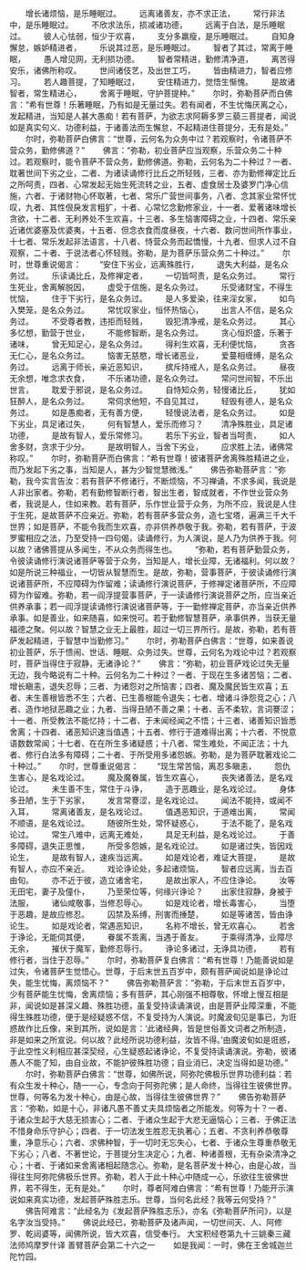 <!-- { "loadSidebar": true } -->
　　增长诸烦恼，是乐睡眠过。
　　远离诸善友，亦不求正法，
　　常行非法中，是乐睡眠过。
　　不欣求法乐，损减诸功德，
　　远离于白法，是乐睡眠过。
　　彼人心怯弱，恒少于欢喜，
　　支分多羸瘦，是乐睡眠过。
　　自知身懈怠，嫉妒精进者，
　　乐说其过恶，是乐睡眠过。
　　智者了其过，常离于睡眠，
　　愚人增见网，无利损功德。
　　智者常精进，勤修清净道，
　　离苦得安乐，诸佛所称叹。
　　世间诸伎艺，及出世工巧，
　　皆由精进力，智者应修习。
　　若人趣菩提，了知睡眠过，
　　安住精进力，觉悟生惭愧。
　　是故诸智者，常生精进心，
　　舍离于睡眠，守护菩提种。”
　　尔时，弥勒菩萨而白佛言：“希有世尊！乐著睡眠，乃有如是无量过失。若有闻者，不生忧悔厌离之心，发起精进，当知是人甚大愚痴！若有菩萨，为欲志求阿耨多罗三藐三菩提者，闻说如是真实句义、功德利益，于诸善法而生懈怠，不起精进住菩提分，无有是处。”
　　尔时，弥勒菩萨白佛言：“世尊，云何名为众务中过？若观察时，令诸菩萨不营众务，勤修佛道？”
　　佛言：“弥勒，初业菩萨应当观察，乐营众务二十种过。若观察时，能令菩萨不营众务，勤修佛道。弥勒，云何名为二十种过？一者、耽著世间下劣之业，二者、为诸读诵修行比丘之所轻贱，三者、亦为勤修禅定比丘之所呵责，四者、心常发起无始生死流转之业，五者、虚食居士及婆罗门净心信施，六者、于诸财物心怀取著，七者、常乐广营世间事务，八者、念其家业常怀忧叹，九者、其性佷戾发言粗犷，十者、心常忆念勤修家业，十一者、爱著诸味增长贪欲，十二者、无利养处不生欢喜，十三者、多生恼害障碍之业，十四者、常乐亲近诸优婆塞及优婆夷，十五者、但念衣食而度昼夜，十六者、数问世间所作事业，十七者、常乐发起非法语言，十八者、恃营众务而起憍慢，十九者、但求人过不自观察，二十者、于说法者心怀轻贱。弥勒，是为菩萨乐营众务二十种过。”
　　尔时，世尊重说偈言：
　　“安住下劣业，远离殊胜行，
　　退失大利益，是名众务过。
　　乐读诵比丘，及修禅定者，
　　一切皆呵责，是名众务过。
　　常行生死业，舍离解脱因，
　　虚受于信施，是名众务过。
　　乐受诸财宝，不得生忧恼，
　　住于下劣行，是名众务过。
　　是人多爱染，往来淫女家，
　　如鸟入樊笼，是名众务过。
　　常忧叹家业，恒怀热恼心，
　　出言人不信，是名众务过。
　　不受尊者教，违拒而轻贱，
　　毁犯清净戒，是名众务过。
　　其心多忆想，勤营于世业，
　　不能修智断，是名众务过。
　　贪心恒炽盛，乐著于诸味，
　　曾无知足心，是名众务过。
　　得利生欢喜，无利便忧恼，
　　贪吝无仁心，是名众务过。
　　恼害无慈愍，增长诸恶业，
　　爱蔓相缠缚，是名众务过。
　　远离于师长，亲近恶知识，
　　摈斥持戒人，是名众务过。
　　昼夜无余想，唯念求衣食，
　　不乐诸功德，是名众务过。
　　常问世间智，不乐出世言，
　　耽爱于邪说，是名众务过。
　　自恃知众务，轻慢诸比丘，
　　犹如狂醉人，是名众务过。
　　常伺求他短，不自见其过，
　　轻毁有德人，是名众务过。
　　如是愚痴者，无有善方便，
　　轻慢说法者，是名众务过。
　　如是下劣业，具足诸过失，
　　何有智慧人，爱乐而修习？
　　清净殊胜业，具足诸功德，
　　是故有智人，爱乐常修习。
　　若乐下劣业，智者当呵责，
　　如人舍多财，贪求于少分。
　　是故明智人，当舍下劣业，
　　应求胜上法，诸佛常称叹。”
　　尔时，弥勒菩萨而白佛言：“希有世尊！彼诸菩萨舍离殊胜精进之业，而乃发起下劣之事，当知是人，甚为少智觉慧微浅。”
　　佛告弥勒菩萨言：“弥勒，我今实言告汝：若有菩萨不修诸行，不断烦恼，不习禅诵，不求多闻，我说是人非出家者。弥勒，若有勤修智断行者，智出生者，智成就者，不作世业营众务者，我说是人，住如来教。若有菩萨，乐作世业营于众务，为所不应，我说是人住于生死，是故菩萨不应亲近。弥勒，若有菩萨多营众务，造七宝塔，遍满三千大千世界；如是菩萨，不能令我而生欢喜，亦非供养恭敬于我。弥勒，若有菩萨，于波罗蜜相应之法，乃至受持一四句偈，读诵修行，为人演说，是人乃为供养于我。何以故？诸佛菩提从多闻生，不从众务而得生也。
　　“弥勒，若有菩萨勤营众务，令彼读诵修行演说诸菩萨等营于众务，当知是人，增长业障，无诸福利。何以故？如是所说三种福业，一切皆从智慧而生。是故，弥勒，营事菩萨，于彼读诵修行演说诸菩萨所，不应障碍为作留难；读诵修行演说菩萨，于修禅定诸菩萨所，不应障碍为作留难。弥勒，若一阎浮提营事菩萨，于一读诵修行演说菩萨之所，应当亲近供养承事；若一阎浮提读诵修行演说诸菩萨等，于一勤修禅定菩萨，亦当亲近供养承事。如是善业，如来随喜，如来悦可。若于勤修智慧菩萨，承事供养，当获无量福德之聚。何以故？智慧之业无上最胜，超过一切三界所行。是故，弥勒，若有菩萨发起精进，于智慧中当勤修习。”
　　尔时，弥勒菩萨白佛言：“世尊，如来善说初业菩萨，乐于愦闹、世话、睡眠、众务过失。世尊，云何名为戏论中过？若观察时，菩萨当得住于寂静，无诸诤论？”
　　佛言：“弥勒，初业菩萨戏论过失无量无边，我今略说有二十种。云何名为二十种过？一者、于现在生多诸苦恼；二者、增长瞋恚，退失忍辱；三者、为诸怨对之所恼害；四者、魔及魔民皆生欢喜；五者、未生善根皆悉不生；六者、已生善根能令退失；七者、增诸斗诤怨竞之心；八者、造作地狱恶趣之业；九者、当得丑陋不善之果；十者、舌不柔软，言词謇涩；十一者、所受教法不能忆持；十二者、于未闻经闻之不悟；十三者、诸善知识皆悉舍离；十四者、诸恶知识速当值遇；十五者、修行于道难得出离；十六者、不悦意语数数常闻；十七者、在在所生多诸疑惑；十八者、常生难处，不闻正法；十九者、修行白法多有障碍；二十者、于所受用多诸怨嫉。弥勒，是为菩萨耽著戏论二十种过。”
　　尔时，世尊重说偈言：
　　“现生常苦恼，离忍多瞋恚，
　　怨仇生害心，是名戏论过。
　　魔及魔眷属，皆生欢喜心，
　　丧失诸善法，是名戏论过。
　　未生善不生，常住于斗诤，
　　造于恶趣业，是名戏论过。
　　身体多丑陋，生于下劣家，
　　发言常謇涩，是名戏论过。
　　闻法不能持，或闻不入耳，
　　常离诸善友，是名戏论过。
　　值遇恶知识，于道难出离，
　　常闻不顺语，是名戏论过。
　　随彼所生处，常怀疑惑心，
　　于法不能了，是名戏论过。
　　常生八难中，远离无难处，
　　具足无利益，是名戏论过。
　　于善多障碍，退失正思惟，
　　所受多怨嫉，是名戏论过。
　　如是诸过失，皆因戏论生，
　　是故有智人，速疾当远离。
　　如是戏论者，难证大菩提，
　　是故有智人，亦应不亲近。
　　戏论诤论处，多起诸烦恼，
　　智者应远离，当去百由旬。
　　亦不近于彼，造立诸舍宅，
　　是故出家人，不应住诤论。
　　汝等无田宅，妻子及僮仆，
　　乃至荣位等，何缘兴诤论？
　　出家住寂静，身被于法服，
　　诸仙咸敬事，当修忍辱心。
　　如是戏论者，增长毒害心，
　　当堕于恶趣，是故应修忍。
　　囚禁及系缚，刑害而捶楚，
　　如是等诸苦，皆由诤论生。
　　如是戏论者，常遇恶知识，
　　名称不增长，曾无欢喜心。
　　若舍于诤论，无能伺其便，
　　眷属不乖离，当遇于善友。
　　于乘得清净，业障尽无余，
　　摧伏于魔军，勤修忍辱行。
　　诤论多诸过，无诤具功德，
　　若有修行者，当住于忍辱。”
　　尔时，弥勒菩萨复白佛言：“希有世尊！乃能善说如是过失，令诸菩萨生觉悟心。世尊，于后末世五百岁中，颇有菩萨闻说如是诤论过失，能生忧悔，离烦恼不？”
　　佛告弥勒菩萨言：“弥勒，于后末世五百岁中，少有菩萨能生忧悔，舍离烦恼；多有菩萨，其心刚强不相尊敬，怀增上慢互相是非，闻说如是甚深义趣、殊胜功德，虽复受持读诵演说，由是菩萨业障深重，不能得生殊胜功德，便于是经疑惑不信，不复受持为人演说。时魔波旬见是事已，为诳惑故作比丘像，来到其所，说如是言：‘此诸经典，皆是世俗善文词者之所制造，非是如来之所宣说。何以故？此经所说功德利益，汝皆不得。’由魔波旬如是诳惑，于此空性义利相应甚深契经，心生疑惑起诸诤论，不复受持读诵演说。弥勒，彼诸愚人不能了知，由自业故，不能护彼殊胜功德；自业消已，决定当得如是功德。”
　　尔时，弥勒菩萨白佛言：“世尊，如佛所说，阿弥陀佛极乐世界功德利益：若有众生发十种心，随一一心，专念向于阿弥陀佛；是人命终，当得往生彼佛世界。世尊，何等名为发十种心，由是心故，当得往生彼佛世界？”
　　佛告弥勒菩萨言：“弥勒，如是十心，非诸凡愚不善丈夫具烦恼者之所能发。何等为十？一者、于诸众生起于大慈无损害心；二者、于诸众生起于大悲无逼恼心；三者、于佛正法不惜身命乐守护心；四者、于一切法发生胜忍无执著心；五者、不贪利养恭敬尊重，净意乐心；六者、求佛种智，于一切时无忘失心，七者、于诸众生尊重恭敬无下劣心；八者、不著世论，于菩提分生决定心；九者、种诸善根，无有杂染清净之心；十者、于诸如来舍离诸相起随念心。弥勒，是名菩萨发十种心，由是心故，当得往生阿弥陀佛极乐世界。弥勒，若人于此十种心中随成一心，乐欲往生彼佛世界，若不得生，无有是处。”
　　尔时，尊者阿难白佛言：“希有世尊！乃能开示演说如来真实功德，发起菩萨殊胜志乐。世尊，当何名此经？我等云何受持？”
　　佛告阿难言：“此经名为《发起菩萨殊胜志乐》，亦名《弥勒菩萨所问》，以是名字汝当受持。”
　　佛说此经已，弥勒菩萨及诸声闻，一切世间天、人、阿修罗、乾闼婆等，闻佛所说，皆大欢喜，信受奉行。
大宝积经卷第九十三姚秦三藏法师鸠摩罗什译
善臂菩萨会第二十六之一
　　如是我闻：一时，佛在王舍城迦兰陀竹园。
